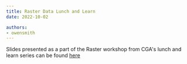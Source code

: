```yaml
---
title: Raster Data Lunch and Learn
date: 2022-10-02

authors:
- owensmith
---
```


Slides presented as a part of the Raster workshop from CGA's lunch and learn series can be found [here](https://www.gaderian.io/raster-chef)
